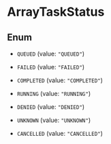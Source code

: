 

# ArrayTaskStatus

## Enum


* `QUEUED` (value: `"QUEUED"`)

* `FAILED` (value: `"FAILED"`)

* `COMPLETED` (value: `"COMPLETED"`)

* `RUNNING` (value: `"RUNNING"`)

* `DENIED` (value: `"DENIED"`)

* `UNKNOWN` (value: `"UNKNOWN"`)

* `CANCELLED` (value: `"CANCELLED"`)




